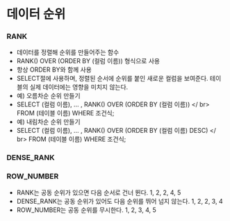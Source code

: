 # 데이터 순위
### RANK
- 데이터를 정렬해 순위를 만들어주는 함수
- RANK() OVER (ORDER BY (컬럼 이름)) 형식으로 사용
- 항상 ORDER BY와 함께 사용
- SELECT절에 사용하며, 정렬된 순서에 순위를 붙인 새로운 컬럼을 보여준다. 테이블의 실제 데이터에는 영향을 미치지 않는다.
- 예) 오름차순 순위 만들기 
- SELECT (컬럼 이름), ... , RANK() OVER (ORDER BY (컬럼 이름)) </ br>
  FROM (테이블 이름)
  WHERE 조건식;
- 예) 내림차순 순위 만들기 
- SELECT (컬럼 이름), ... , RANK() OVER (ORDER BY (컬럼 이름) DESC) </ br>
  FROM (테이블 이름)
  WHERE 조건식;
  
### DENSE_RANK
### ROW_NUMBER

- RANK는 공동 순위가 있으면 다음 순서로 건너 뛴다. 1, 2, 2, 4, 5
- DENSE_RANK는 공동 순위가 있어도 다음 순위를 뛰어 넘지 않는다. 1, 2, 2, 3, 4
- ROW_NUMBER는 공동 순위를 무시한다. 1, 2, 3, 4, 5
